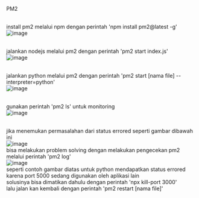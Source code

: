 PM2

<br>install pm2 melalui npm dengan perintah 'npm install pm2@latest -g'
<br>![image](https://user-images.githubusercontent.com/52950376/225348867-082f5663-b52c-4f1a-98e5-9fb91a244975.png)


<br>jalankan nodejs melalui pm2 dengan perintah 'pm2 start index.js'
<br>![image](https://user-images.githubusercontent.com/52950376/225350344-6b5c80c8-c883-4181-aeb9-6485f7e8ae16.png)

<br>jalankan python melalui pm2 dengan perintah 'pm2 start [nama file] --interpreter=python'
<br>![image](https://user-images.githubusercontent.com/52950376/225351240-7d416ae4-71e2-4100-a7c8-c020eae7cf0b.png)

<br>gunakan perintah 'pm2 ls' untuk monitoring
<br>![image](https://user-images.githubusercontent.com/52950376/225364149-a113846e-f672-4838-9e7b-a86628c956f5.png)

  
<br>jika menemukan permasalahan dari status errored seperti gambar dibawah ini
 <br> ![image](https://user-images.githubusercontent.com/52950376/225364321-8a369fbd-3ade-4ea4-9792-313e42d01978.png)
<br>bisa melakukan problem solving dengan melakukan pengecekan pm2 melalui perintah 'pm2 log'
 <br> ![image](https://user-images.githubusercontent.com/52950376/225364543-9cd981fc-b65c-404d-980d-52d41665895d.png)
<br>seperti contoh gambar diatas untuk python mendapatkan status errored karena port 5000 sedang digunakan oleh aplikasi lain
<br>solusinya bisa dimatikan dahulu dengan perintah 'npx kill-port 3000'
<br>lalu jalan kan kembali dengan perintah 'pm2 restart [nama file]'
